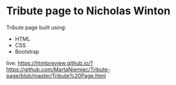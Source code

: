 # Tribute page to Nicholas Winton

Tribute page built using:
* HTML
* CSS
* Bootstrap

live: https://htmlpreview.github.io/?https://github.com/MartaNiemiec/Tribute-page/blob/master/Tribute%20Page.html
